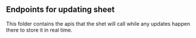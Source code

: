 ## Endpoints for updating sheet

This folder contains the apis that the shet will call while any updates happen there to store it in real time.
